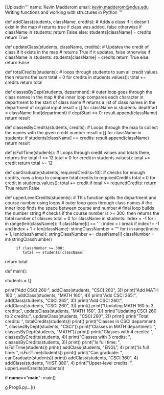 [Uploadin'''
name: Kevin Madderom
email: kevin.madderom@ndus.edu
Writing functions and working with structures in Python
'''

def addClass(students, className, credits):      # Adds a class if it doesn't exist in the map
                                                 # returns true if class was added, false otherwise 
   if className in students:
      return False
   else:
      students[className] = credits
      return True
    
def updateClass(students, className, credits):   # Updates the credit of class if it exists in the map
                                                 # returns True if it updates, false otherwise
   if className in students:
      students[className] = credits
      return True
   else:
      return False
    
def totalCredits(students):                      # loops through students to sum all credit values then returns the sum 
   total = 0
   for credits in students.values():
      total += credits
   return total
    
def classesByDept(students, department):         # outer loop goes through the class names in the map
                                                 # the inner loop compares each character in department to the start of class name
                                                 # returns a list of class names in the department of original input
   result = []
   for className in students:
      deptStart = className.find(department)
      if deptStart == 0:
         result.append(className)
   return result
    
def classesByCredits(students, credits):         # Loops through the map to collect the names with the given credit number
   result = []
   for className in students:
      if students[className] == credits:
         result.append(className)
   return result
    
def isFullTime(students):                        # Loops through credit values and totals them, returns the total if >= 12
   total = 0
   for credit in students.values():
      total += credit
   return total >= 12
   
def canGraduate(students, requiredCredits=10):   # checks for enough credits, runs a loop to compare total credits to requiredCredits
   total = 0
   for credit in students.values():
      total += credit
      if total >= requiredCredits:
         return True
   return False
    
def upperLevelCredits(students):                  # This function splits the department and course number using loops
                                                  # outer loop goes through class names
                                                  # the inner loop finds the space between course and number
                                                  # final loop builds the number string
                                                  # checks if the course number is >= 300, then returns the total number of classes 
   total = 0
   for className in students:
      index = -1
      for i in range(len(className)):
         if className[i] == ' ':
            index = i
            break
      if index != -1 and index + 1 < len(className):
         stringClassNumber = ""
         for i in range(index + 1, len(className)):
            stringClassNumber += className[i]
         classNumber = int(stringClassNumber)
         
         if classNumber >= 300:
            total += students[className]
   return total

def main():

   students = {}

   print("Add CSCI 260:", addClass(students, "CSCI 260", 3))
   print("Add MATH 160:", addClass(students, "MATH 160", 4))
   print("Add CSCI 265:", addClass(students, "CSCI 265", 3))
   print("Add CSCI 260:", addClass(students, "CSCI 260", 3))
   print()
   print("Updating MATH 160 to 3 credits:", updateClass(students, "MATH 160", 3))
   print("Updating CSCI 260 to 2 credits:", updateClass(students, "CSCI 260", 2))
   print()
   print("Total credits: ", totalCredits(students))
   print()
   print("Classes in CSCI department: ", classesByDept(students, "CSCI"))
   print("Classes in MATH department: ", classesByDept(students, "MATH"))
   print()
   print("Classes with 4 credits: ", classesByCredits(students, 4))
   print("Classes with 3 credits: ", classesByCredits(students, 3))
   print()
   print("Is full time: ", isFullTime(students))
   print()
   addClass(students, "ENGL", 4)
   print("Is full time: ", isFullTime(students))
   print()
   print("Can graduate: ", canGraduate(students))
   print()
   addClass(students, "CSCI 360", 4)
   addClass(students, "HIST 380", 4)
   print("Upper-level credits: ", upperLevelCredits(students))

if __name__=="__main__":
   main()
   
   
         
    
    
    
g Prog6.py…]()
